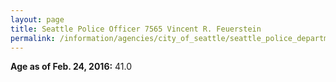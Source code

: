 ```yaml
---
layout: page
title: Seattle Police Officer 7565 Vincent R. Feuerstein
permalink: /information/agencies/city_of_seattle/seattle_police_department/copbook/7565/
---
```


**Age as of Feb. 24, 2016:** 41.0
